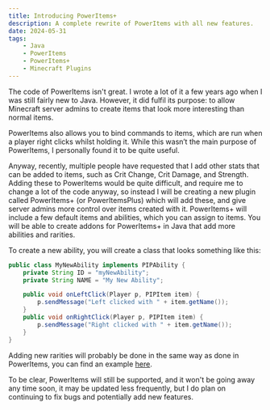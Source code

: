 ```yaml
---
title: Introducing PowerItems+
description: A complete rewrite of PowerItems with all new features.
date: 2024-05-31
tags:
    - Java
    - PowerItems
    - PowerItems+
    - Minecraft Plugins
---
```

The code of PowerItems isn't great. I wrote a lot of it a few years ago when I was still fairly new to Java. However, it did fulfil its purpose: to allow Minecraft server admins to create items that look more interesting than normal items.

PowerItems also allows you to bind commands to items, which are run when a player right clicks whilst holding it. While this wasn’t the main purpose of PowerItems, I personally found it to be quite useful.

Anyway, recently, multiple people have requested that I add other stats that can be added to items, such as Crit Change, Crit Damage, and Strength. Adding these to PowerItems would be quite difficult, and require me to change a lot of the code anyway, so instead I will be creating a new plugin called PowerItems+ (or PowerItemsPlus) which will add these, and give server admins more control over items created with it. PowerItems+ will include a few default items and abilities, which you can assign to items. You will be able to create addons for PowerItems+ in Java that add more abilities and rarities.

To create a new ability, you will create a class that looks something like this:

```java
public class MyNewAbility implements PIPAbility {
    private String ID = "myNewAbility";
    private String NAME = "My New Ability";

    public void onLeftClick(Player p, PIPItem item) {
        p.sendMessage("Left clicked with " + item.getName());
    }
    public void onRightClick(Player p, PIPItem item) {
        p.sendMessage("Right clicked with " + item.getName());
    }
}
```

Adding new rarities will probably be done in the same way as done in PowerItems, you can find an example [here](https://github.com/xWires/PowerItemsExampleAddon/blob/main/src/main/java/xyz/tangledwires/PowerItemsAddon/App.java).

To be clear, PowerItems will still be supported, and it won't be going away any time soon, it may be updated less frequently, but I do plan on continuing to fix bugs and potentially add new features.